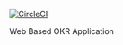 <!-- CircleCI integration : circleci badge is used in the code  below -->
[![CircleCI](https://circleci.com/gh/fs-101/okr-manager-harshit.svg?style=svg)](https://circleci.com/gh/fs-101/okr-manager-harshit)


<!-- okr-manager-harshit  -->
Web Based OKR Application


